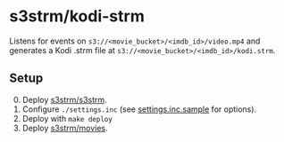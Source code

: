 # s3strm/kodi-strm

Listens for events on `s3://<movie_bucket>/<imdb_id>/video.mp4` and generates a Kodi .strm file at `s3://<movie_bucket>/<imdb_id>/kodi.strm`.


## Setup

0. Deploy [s3strm/s3strm](https://github.com/s3strm/s3strm).
1. Configure `./settings.inc` (see [settings.inc.sample](./settings.inc.sample) for options).
2. Deploy with `make deploy`
3. Deploy [s3strm/movies](https://github.com/s3strm/movies).

